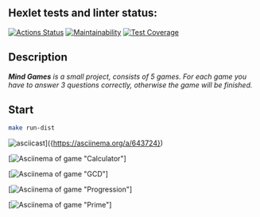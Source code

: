 ## Hexlet tests and linter status:
[![Actions Status](https://github.com/DariaPolubenko/java-project-61/actions/workflows/hexlet-check.yml/badge.svg)](https://github.com/DariaPolubenko/java-project-61/actions)
[![Maintainability](https://api.codeclimate.com/v1/badges/3770e3a7d9adb8ce2b82/maintainability)](https://codeclimate.com/github/DariaPolubenko/java-project-61/maintainability)
[![Test Coverage](https://api.codeclimate.com/v1/badges/3770e3a7d9adb8ce2b82/test_coverage)](https://codeclimate.com/github/DariaPolubenko/java-project-61/test_coverage)

## Description
_**Mind Games** is a small project, consists of 5 games. 
For each game you have to answer 3 questions correctly, otherwise the game will be finished._ 

## Start

```bash
make run-dist
```

![asciicast](https://asciinema.org/a/643724.svg)]({https://asciinema.org/a/643724})


[![Asciinema of game "Calculator"](https://asciinema.org/a/643790)]

[![Asciinema of game "GCD"](https://asciinema.org/a/644151)]

[![Asciinema of game "Progression"](https://asciinema.org/a/645093)]

[![Asciinema of game "Prime"](https://asciinema.org/a/645100)]

